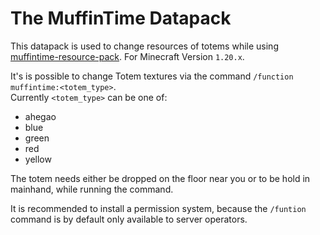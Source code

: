 # The MuffinTime Datapack
This datapack is used to change resources of totems while using [muffintime-resource-pack](https://github.com/RealMuffinTime/muffintime-resource-pack). For Minecraft Version `1.20.x`.

It's is possible to change Totem textures via the command `/function muffintime:<totem_type>`.  
Currently `<totem_type>` can be one of:
 * ahegao
 * blue
 * green
 * red
 * yellow

The totem needs either be dropped on the floor near you or to be hold in mainhand, while running the command.

It is recommended to install a permission system, because the `/funtion` command is by default only available to server operators.
